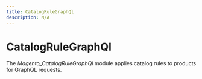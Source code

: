```yaml
---
title: CatalogRuleGraphQl
description: N/A
---
```


# CatalogRuleGraphQl

The *Magento_CatalogRuleGraphQl* module applies catalog rules to products for GraphQL requests.

